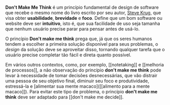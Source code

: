 **Don't Make Me Think** é um princípio fundamental de design de software que recebe o mesmo nome do livro escrito por seu autor, [Steve Krug](https://en.wikipedia.org/wiki/Steve_Krug), que visa obter **usabilidade**, **brevidade** e **foco**. Define que um bom software ou website deve ser **intuitivo**, isto é, que sua facilidade de uso seja tamanha que nenhum usuário precise parar para pensar antes de usá-lo.

O princípio **Don't make me think** prega que, já que os seres humanos tendem a escolher a primeira solução disponível para seus problemas, o _design_ da solução deve se aproveitar disso, tornando qualquer tarefa que o usuário precise completar tão fácil e direta quanto possível.

 Em vários outros contextos, como, por exemplo, [[notetaking]] e [[melhoria de processos]], a não observação do princípio **don't make me think** pode levar à necessidade de tomar decisões desnecessárias, que vão distrair uma pessoa de seu objetivo final, diminuir seu foco e produtividade, estressá-la e [alimentar sua mente macaco]([[alimento para a mente macaco]]). Para evitar este tipo de problema, o princípio **don't make me think** deve ser adaptado para [[don't make me decide]].